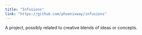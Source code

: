 ```yaml
---
title: "Infusions"
link: "https://github.com/phoenixway/infusions"
---
```

A project, possibly related to creative blends of ideas or concepts.